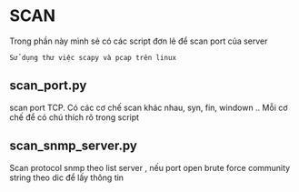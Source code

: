 # SCAN

Trong phần này mình sẻ có các script đơn lẻ để scan port của server

```
Sử dụng thư việc scapy và pcap trên linux
```

## scan_port.py 

scan port TCP. Có các cơ chế scan khác nhau, syn, fin, windown .. Mỗi cơ chế để có chú thích rõ trong script


## scan_snmp_server.py

Scan protocol snmp theo list server , nếu port open brute force community string theo dic để lấy thông tin